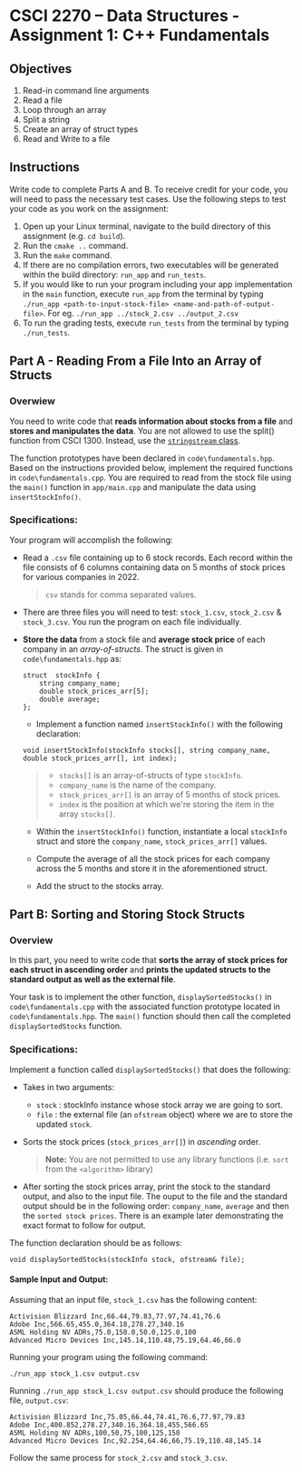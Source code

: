 # CSCI 2270 – Data Structures - Assignment 1: C++ Fundamentals

## Objectives

1. Read-in command line arguments
2. Read a file
3. Loop through an array
4. Split a string
5. Create an array of struct types
6. Read and Write to a file

## Instructions

Write code to complete Parts A and B. To receive credit for your code, you will need to pass the necessary test cases. Use the following steps to test your code as you work on the assignment:

1. Open up your Linux terminal, navigate to the build directory of this assignment (e.g. `cd build`).
2. Run the `cmake ..` command.
3. Run the `make` command.
4. If there are no compilation errors, two executables will be generated within the build directory: `run_app` and `run_tests`.
5. If you would like to run your program including your app implementation in the `main` function, execute `run_app` from the terminal by typing `./run_app <path-to-input-stock-file> <name-and-path-of-output-file>`. For eg. `./run_app ../stock_2.csv ../output_2.csv`
6. To run the grading tests, execute `run_tests` from the terminal by typing `./run_tests`.

## Part A - Reading From a File Into an Array of Structs

### Overwiew

You need to write code that **reads information about stocks from a file** and **stores and manipulates the data**. You are not allowed to use the split() function from CSCI 1300. Instead, use the [`stringstream` class](https://cplusplus.com/reference/sstream/stringstream/stringstream/).

The function prototypes have been declared in `code\fundamentals.hpp`. Based on the instructions provided below, implement the required functions in `code\fundamentals.cpp`. You are required to read from the stock file using the `main()` function in `app/main.cpp` and manipulate the data using `insertStockInfo()`.

### Specifications:

Your program will accomplish the following:
-   Read a `.csv` file containing up to 6 stock records. Each record within the file consists of 6 columns containing data on 5 months of stock prices for various companies in 2022.
    > `csv` stands for comma separated values.
- There are three files you will need to test: `stock_1.csv`, `stock_2.csv` & `stock_3.csv`. You run the program on each file individually.
-   **Store the data** from a stock file and **average stock price** of each company in an _array-of-structs_. The struct is given in `code\fundamentals.hpp` as:
    ```
    struct  stockInfo {
    	string company_name;
    	double stock_prices_arr[5];
    	double average;
    };
    ```

    -   Implement a function named `insertStockInfo()` with the following declaration:

    ```
    void insertStockInfo(stockInfo stocks[], string company_name, double stock_prices_arr[], int index);
    ```

    > -   `stocks[]` is an array-of-structs of type `stockInfo`.
    > -   `company_name` is the name of the company.
    > -   `stock_prices_arr[]` is an array of 5 months of stock prices.
    > -   `index` is the position at which we're storing the item in the array `stocks[]`.

    -   Within the `insertStockInfo()` function, instantiate a local `stockInfo` struct and store the `company_name`, `stock_prices_arr[]` values.

    -   Compute the average of all the stock prices for each company across the 5 months and store it in the aforementioned struct.

    -   Add the struct to the stocks array.

## Part B:  Sorting and Storing Stock Structs

### Overview

In this part, you need to write code that **sorts the array of stock prices for each struct in ascending order** and **prints the updated structs to the standard output as well as the external file**.

Your task is to implement the other function, `displaySortedStocks()` in `code\fundamentals.cpp` with the associated function prototype located in `code\fundamentals.hpp`. The `main()` function should then call the completed `displaySortedStocks` function.

### Specifications:

Implement a function called `displaySortedStocks()` that does the following:

-   Takes in two arguments:
    -   `stock` : stockInfo instance whose stock array we are going to sort. 
    -   `file` : the external file (an `ofstream` object) where we are to store the updated `stock`.

-   Sorts the stock prices (`stock_prices_arr[]`) in _ascending_ order. 
    > **Note:** You are not permitted to use any library functions (i.e. `sort` from the `<algorithm>` library)
-   After sorting the stock prices array, print the stock to the standard output, and also to the input file. The ouput to the file and the standard output should be in the following order: `company_name`, `average` and then the `sorted stock prices`. There is an example later demonstrating the exact format to follow for output.

The function declaration should be as follows:

```
void displaySortedStocks(stockInfo stock, ofstream& file);
```


#### Sample Input and Output:
Assuming that an input file, `stock_1.csv` has the following content:
```
Activision Blizzard Inc,66.44,79.83,77.97,74.41,76.6
Adobe Inc,566.65,455.0,364.18,278.27,340.16
ASML Holding NV ADRs,75.0,150.0,50.0,125.0,100
Advanced Micro Devices Inc,145.14,110.48,75.19,64.46,66.0
```

Running your program using the following command:
```
./run_app stock_1.csv output.csv
```

Running `./run_app stock_1.csv output.csv` should produce the following file, `output.csv`:
```
Activision Blizzard Inc,75.05,66.44,74.41,76.6,77.97,79.83
Adobe Inc,400.852,278.27,340.16,364.18,455,566.65
ASML Holding NV ADRs,100,50,75,100,125,150
Advanced Micro Devices Inc,92.254,64.46,66,75.19,110.48,145.14
```

Follow the same process for `stock_2.csv` and `stock_3.csv`.
